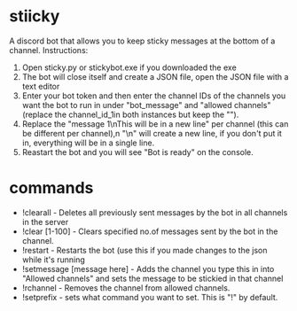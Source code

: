 # stiicky
A discord bot that allows you to keep sticky messages at the bottom of a channel.
Instructions:
1.    Open sticky.py or stickybot.exe if you downloaded the exe
2.    The bot will close itself and create a JSON file, open the JSON file with a text editor
3.    Enter your bot token and then enter the channel IDs of the channels you want the bot to run in under "bot_message" and "allowed       channels" (replace the channel_id_1in both instances but keep the "").
4.    Replace the "message 1\nThis will be in a new line" per channel (this can be different per channel),n "\n" will create a new line, if you don't put it in, everything will be in a single line.
5.    Reastart the bot and you will see "Bot is ready" on the console.


# commands
* !clearall - Deletes all previously sent messages by the bot in all channels in the server
* !clear [1-100] - Clears specified no.of messages sent by the bot in the channel.
* !restart - Restarts the bot (use this if you made changes to the json while it's running
* !setmessage [message here] - Adds the channel you type this in into "Allowed channels" and sets the message to be stickied in that channel
* !rchannel - Removes the channel from allowed channels.
* !setprefix - sets what command you want to set. This is "!" by default.
